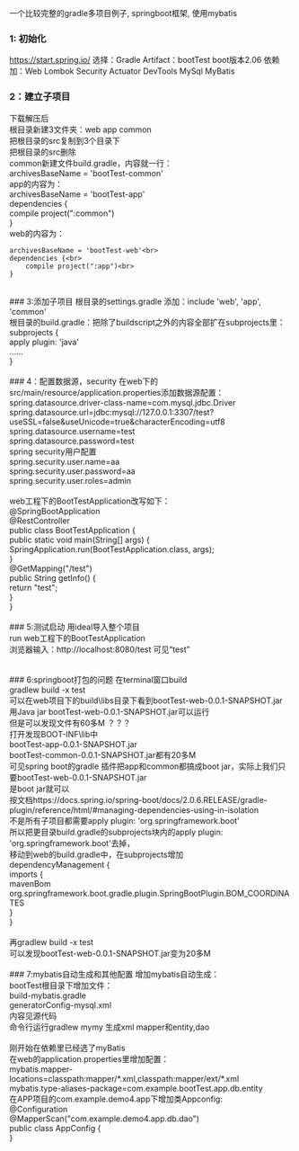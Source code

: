 一个比较完整的gradle多项目例子, springboot框架, 使用mybatis<br>

### 1: 初始化
https://start.spring.io/
选择：Gradle
Artifact：bootTest
boot版本2.06
依赖加：Web Lombok Security Actuator DevTools MySql MyBatis

### 2：建立子项目
下载解压后<br>
根目录新建3文件夹：web app common<br>
把根目录的src复制到3个目录下<br>
把根目录的src删除<br>
common新建文件build.gradle，内容就一行：<br>
archivesBaseName = 'bootTest-common'<br>
app的内容为：<br>
archivesBaseName = 'bootTest-app'<br>
dependencies {<br>
	compile project(":common")<br>
}<br>
web的内容为：<br>
```
archivesBaseName = 'bootTest-web'<br>
dependencies {<br>
	compile project(":app")<br>
}
```
<br>
### 3:添加子项目
根目录的settings.gradle 添加：include 'web', 'app', 'common'<br>
根目录的build.gradle：把除了buildscript之外的内容全部扩在subprojects里：<br>
subprojects {<br>
	apply plugin: 'java'<br>
	......<br>
}<br>
<br>
### 4：配置数据源，security
在web下的src/main/resource/application.properties添加数据源配置：<br>
spring.datasource.driver-class-name=com.mysql.jdbc.Driver<br>
spring.datasource.url=jdbc:mysql://127.0.0.1:3307/test?useSSL=false&useUnicode=true&characterEncoding=utf8<br>
spring.datasource.username=test<br>
spring.datasource.password=test<br>
spring security用户配置<br>
spring.security.user.name=aa<br>
spring.security.user.password=aa<br>
spring.security.user.roles=admin<br>
<br>
web工程下的BootTestApplication改写如下：<br>
@SpringBootApplication<br>
@RestController<br>
public class BootTestApplication {<br>
	public static void main(String[] args) {<br>
		SpringApplication.run(BootTestApplication.class, args);<br>
	}<br>
	@GetMapping("/test")<br>
    public String getInfo() {<br>
	  return "test";<br>
	}<br>
}<br>
<br>
### 5:测试启动
用ideal导入整个项目<br>
run web工程下的BootTestApplication<br>
浏览器输入：http://localhost:8080/test 可见“test”<br>
<br>
<br>
### 6:springboot打包的问题
在terminal窗口build<br>
gradlew build -x test<br>
可以在web项目下的build\libs目录下看到bootTest-web-0.0.1-SNAPSHOT.jar<br>
用Java jar bootTest-web-0.0.1-SNAPSHOT.jar可以运行<br>
但是可以发现文件有60多M ？？？<br>
打开发现BOOT-INF\lib中<br>
bootTest-app-0.0.1-SNAPSHOT.jar<br>
bootTest-common-0.0.1-SNAPSHOT.jar都有20多M<br>
可见spring boot的gradle 插件把app和common都搞成boot jar，实际上我们只要bootTest-web-0.0.1-SNAPSHOT.jar<br>
是boot jar就可以<br>
按文档https://docs.spring.io/spring-boot/docs/2.0.6.RELEASE/gradle-plugin/reference/html/#managing-dependencies-using-in-isolation<br>
不是所有子项目都需要apply plugin: 'org.springframework.boot'<br>
所以把更目录build.gradle的subprojects块内的apply plugin: 'org.springframework.boot'去掉，<br>
移动到web的build.gradle中，在subprojects增加<br>
dependencyManagement {<br>
	imports {<br>
		mavenBom org.springframework.boot.gradle.plugin.SpringBootPlugin.BOM_COORDINATES<br>
	}<br>
}<br>
<br>
再gradlew build -x test<br>
可以发现bootTest-web-0.0.1-SNAPSHOT.jar变为20多M<br>
<br>
### 7:mybatis自动生成和其他配置
增加mybatis自动生成：<br>
bootTest根目录下增加文件：<br>
build-mybatis.gradle<br>
generatorConfig-mysql.xml<br>
内容见源代码<br>
命令行运行gradlew mymy 生成xml mapper和entity,dao<br>
<br>
刚开始在依赖里已经选了myBatis<br>
在web的application.properties里增加配置：<br>
mybatis.mapper-locations=classpath:mapper/*.xml,classpath:mapper/ext/*.xml<br>
mybatis.type-aliases-package=com.example.bootTest.app.db.entity<br>
在APP项目的com.example.demo4.app下增加类Appconfig:<br>
@Configuration<br>
@MapperScan("com.example.demo4.app.db.dao")<br>
public class AppConfig {<br>
}<br>
<br>
